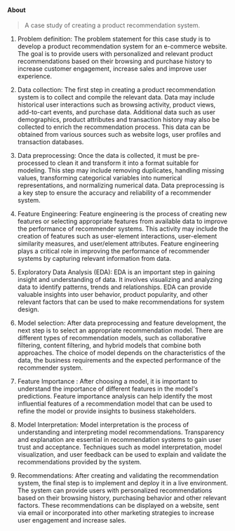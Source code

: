 #### About

> A case study of creating a product recommendation system.

1. Problem definition:
The problem statement for this case study is to develop a product recommendation system for an e-commerce website. The goal is to provide users with personalized and relevant product recommendations based on their browsing and purchase history to increase customer engagement, increase sales and improve user experience. 

2. Data collection:
The first step in creating a product recommendation system is to collect and compile the relevant data. Data may include historical user interactions such as browsing activity, product views, add-to-cart events, and purchase data. Additional data such as user demographics, product attributes and transaction history may also be collected to enrich the recommendation process. This data can be obtained from various sources such as website logs, user profiles and transaction databases.

3. Data preprocessing:
Once the data is collected, it must be pre-processed to clean it and transform it into a format suitable for modeling. This step may include removing duplicates, handling missing values, transforming categorical variables into numerical representations, and normalizing numerical data. Data preprocessing is a key step to ensure the accuracy and reliability of a recommender system.

4. Feature Engineering:
Feature engineering is the process of creating new features or selecting appropriate features from available data to improve the performance of recommender systems. This activity may include the creation of features such as user-element interactions, user-element similarity measures, and user/element attributes. Feature engineering plays a critical role in improving the performance of recommender systems by capturing relevant information from data.

5. Exploratory Data Analysis (EDA):
EDA is an important step in gaining insight and understanding of data. It involves visualizing and analyzing data to identify patterns, trends and relationships. EDA can provide valuable insights into user behavior, product popularity, and other relevant factors that can be used to make recommendations for system design.

6. Model selection:
After data preprocessing and feature development, the next step is to select an appropriate recommendation model. There are different types of recommendation models, such as collaborative filtering, content filtering, and hybrid models that combine both approaches. The choice of model depends on the characteristics of the data, the business requirements and the expected performance of the recommender system.

7. Feature Importance :
After choosing a model, it is important to understand the importance of different features in the model's predictions. Feature importance analysis can help identify the most influential features of a recommendation model that can be used to refine the model or provide insights to business stakeholders. 

8. Model Interpretation:
Model interpretation is the process of understanding and interpreting model recommendations. Transparency and explanation are essential in recommendation systems to gain user trust and acceptance. Techniques such as model interpretation, model visualization, and user feedback can be used to explain and validate the recommendations provided by the system. 

9. Recommendations:
After creating and validating the recommendation system, the final step is to implement and deploy it in a live environment. The system can provide users with personalized recommendations based on their browsing history, purchasing behavior and other relevant factors. These recommendations can be displayed on a website, sent via email or incorporated into other marketing strategies to increase user engagement and increase sales. 